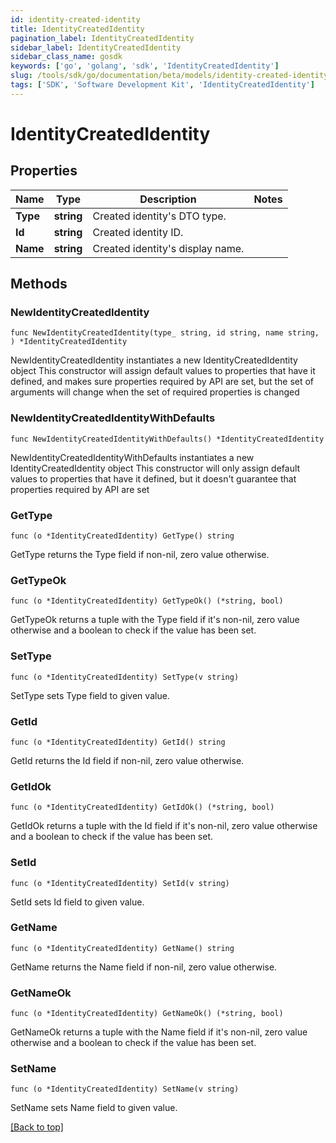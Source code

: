 ```yaml
---
id: identity-created-identity
title: IdentityCreatedIdentity
pagination_label: IdentityCreatedIdentity
sidebar_label: IdentityCreatedIdentity
sidebar_class_name: gosdk
keywords: ['go', 'golang', 'sdk', 'IdentityCreatedIdentity'] 
slug: /tools/sdk/go/documentation/beta/models/identity-created-identity
tags: ['SDK', 'Software Development Kit', 'IdentityCreatedIdentity']
---
```


# IdentityCreatedIdentity

## Properties

Name | Type | Description | Notes
------------ | ------------- | ------------- | -------------
**Type** | **string** | Created identity&#39;s DTO type. | 
**Id** | **string** | Created identity ID. | 
**Name** | **string** | Created identity&#39;s display name. | 

## Methods

### NewIdentityCreatedIdentity

`func NewIdentityCreatedIdentity(type_ string, id string, name string, ) *IdentityCreatedIdentity`

NewIdentityCreatedIdentity instantiates a new IdentityCreatedIdentity object
This constructor will assign default values to properties that have it defined,
and makes sure properties required by API are set, but the set of arguments
will change when the set of required properties is changed

### NewIdentityCreatedIdentityWithDefaults

`func NewIdentityCreatedIdentityWithDefaults() *IdentityCreatedIdentity`

NewIdentityCreatedIdentityWithDefaults instantiates a new IdentityCreatedIdentity object
This constructor will only assign default values to properties that have it defined,
but it doesn't guarantee that properties required by API are set

### GetType

`func (o *IdentityCreatedIdentity) GetType() string`

GetType returns the Type field if non-nil, zero value otherwise.

### GetTypeOk

`func (o *IdentityCreatedIdentity) GetTypeOk() (*string, bool)`

GetTypeOk returns a tuple with the Type field if it's non-nil, zero value otherwise
and a boolean to check if the value has been set.

### SetType

`func (o *IdentityCreatedIdentity) SetType(v string)`

SetType sets Type field to given value.


### GetId

`func (o *IdentityCreatedIdentity) GetId() string`

GetId returns the Id field if non-nil, zero value otherwise.

### GetIdOk

`func (o *IdentityCreatedIdentity) GetIdOk() (*string, bool)`

GetIdOk returns a tuple with the Id field if it's non-nil, zero value otherwise
and a boolean to check if the value has been set.

### SetId

`func (o *IdentityCreatedIdentity) SetId(v string)`

SetId sets Id field to given value.


### GetName

`func (o *IdentityCreatedIdentity) GetName() string`

GetName returns the Name field if non-nil, zero value otherwise.

### GetNameOk

`func (o *IdentityCreatedIdentity) GetNameOk() (*string, bool)`

GetNameOk returns a tuple with the Name field if it's non-nil, zero value otherwise
and a boolean to check if the value has been set.

### SetName

`func (o *IdentityCreatedIdentity) SetName(v string)`

SetName sets Name field to given value.



[[Back to top]](#) 


